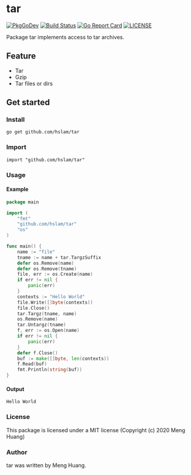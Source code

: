 # tar
[![PkgGoDev](https://pkg.go.dev/badge/github.com/hslam/tar)](https://pkg.go.dev/github.com/hslam/tar)
[![Build Status](https://github.com/hslam/tar/workflows/build/badge.svg)](https://github.com/hslam/tar/actions)
[![Go Report Card](https://goreportcard.com/badge/github.com/hslam/tar)](https://goreportcard.com/report/github.com/hslam/tar)
[![LICENSE](https://img.shields.io/github/license/hslam/tar.svg?style=flat-square)](https://github.com/hslam/tar/blob/master/LICENSE)

Package tar implements access to tar archives.

## Feature
* Tar
* Gzip
* Tar files or dirs

## Get started

### Install
```
go get github.com/hslam/tar
```
### Import
```
import "github.com/hslam/tar"
```
### Usage
#### Example
```go
package main

import (
	"fmt"
	"github.com/hslam/tar"
	"os"
)

func main() {
	name := "file"
	tname := name + tar.TargzSuffix
	defer os.Remove(name)
	defer os.Remove(tname)
	file, err := os.Create(name)
	if err != nil {
		panic(err)
	}
	contexts := "Hello World"
	file.Write([]byte(contexts))
	file.Close()
	tar.Targz(tname, name)
	os.Remove(name)
	tar.Untargz(tname)
	f, err := os.Open(name)
	if err != nil {
		panic(err)
	}
	defer f.Close()
	buf := make([]byte, len(contexts))
	f.Read(buf)
	fmt.Println(string(buf))
}
```

#### Output
```
Hello World
```

### License
This package is licensed under a MIT license (Copyright (c) 2020 Meng Huang)

### Author
tar was written by Meng Huang.


